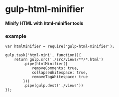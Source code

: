 # gulp-html-minifier

#### Minify HTML with html-minifier tools

### example

    var htmlMinifier = require('gulp-html-minifier');

    gulp.task('html-mini', function(){
        return gulp.src('./src/views/**/*.html')
            .pipe(htmlMinifier({
                removeComments: true,
                collapseWhitespace: true,
                removeTagWhitespace: true
            }))
            .pipe(gulp.dest('./views'))
    });